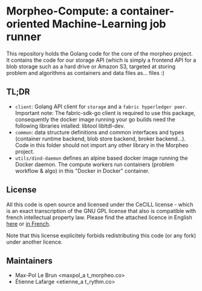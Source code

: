 Morpheo-Compute: a container-oriented Machine-Learning job runner
=================================================================

This repository holds the Golang code for the core of the morpheo project. It
contains the code for our storage API (which is simply a frontend API for a blob
storage such as a hard drive or Amazon S3, targeted at storing problem and
algorithms as containers and data files as... files :)

TL;DR
-----
* `client`: Golang API client for `storage` and a `fabric hyperledger peer`.  Important note: The fabric-sdk-go client is required to use this package, consequently the docker image running your go builds need the following libraries intalled: libtool libltdl-dev.
* `common`: data structure definitions and common interfaces and types
  (container runtime backend, blob store backend, broker backend...). Code in
  this folder should not import any other library in the Morpheo project.
* `utils/dind-daemon` defines an alpine based docker image running the Docker
  daemon. The compute workers run containers (problem workflow & algo) in this
  "Docker in Docker" container.

License
-------

All this code is open source and licensed under the CeCILL license - which is an
exact transcription of the GNU GPL license that also is compatible with french
intellectual property law. Please find the attached licence in English [here](./LICENSE) or
[in French](./LICENCE).

Note that this license explicitely forbids redistributing this code (or any
fork) under another licence.

Maintainers
-----------
* Max-Pol Le Brun <maxpol_a t_morpheo.co>
* Étienne Lafarge <etienne_a t_rythm.co>
